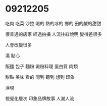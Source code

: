 # 09212205
吃肉
吃菜
沙拉
喝的
熱的冰的
鄉的
田的鹹的甜甜

很普通的店家 經過拍攝 人流往紅說明 變得差很多

人會改變很多

湯
點心 

飯麵
包子
麵粉 澱粉料理
蛋白質 肉類

甜點
美味 看的 聞到 聽到 想到
印象

浮現

視覺化層次
印象品牌故事 人潮人流
